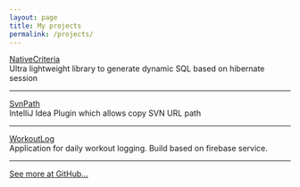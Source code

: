 ```yaml
---
layout: page
title: My projects
permalink: /projects/
---
```


<div class="center">
<a href="http://pnowy.github.io/NativeCriteria/" target="_blank">NativeCriteria</a>
<br/>
Ultra lightweight library to generate dynamic SQL based on hibernate session
</div>

-------------

<div class="center">
<a href="https://github.com/pnowy/SvnPath" target="_blank">SvnPath</a>
<br/>
IntelliJ Idea Plugin which allows copy SVN URL path
</div>

-------------

<div class="center">
<a href="https://workoutlogapp.firebaseapp.com/" target="_blank">WorkoutLog</a>
<br/>
Application for daily workout logging. Build based on firebase service.
</div>

-------------

<div class="center">
<a href="https://github.com/{{site.github_username}}" target="_blank">See more at GitHub...</a>
</div>

